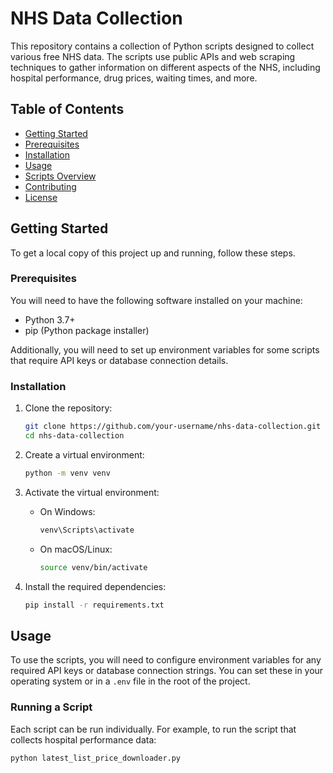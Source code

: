 # NHS Data Collection

This repository contains a collection of Python scripts designed to collect various free NHS data. The scripts use public APIs and web scraping techniques to gather information on different aspects of the NHS, including hospital performance, drug prices, waiting times, and more.

## Table of Contents

- [Getting Started](#getting-started)
- [Prerequisites](#prerequisites)
- [Installation](#installation)
- [Usage](#usage)
- [Scripts Overview](#scripts-overview)
- [Contributing](#contributing)
- [License](#license)

## Getting Started

To get a local copy of this project up and running, follow these steps.

### Prerequisites

You will need to have the following software installed on your machine:

- Python 3.7+
- pip (Python package installer)

Additionally, you will need to set up environment variables for some scripts that require API keys or database connection details.

### Installation

1. Clone the repository:

    ```bash
    git clone https://github.com/your-username/nhs-data-collection.git
    cd nhs-data-collection
    ```

2. Create a virtual environment:

    ```bash
    python -m venv venv
    ```

3. Activate the virtual environment:

    - On Windows:

      ```bash
      venv\Scripts\activate
      ```

    - On macOS/Linux:

      ```bash
      source venv/bin/activate
      ```

4. Install the required dependencies:

    ```bash
    pip install -r requirements.txt
    ```

## Usage

To use the scripts, you will need to configure environment variables for any required API keys or database connection strings. You can set these in your operating system or in a `.env` file in the root of the project.

### Running a Script

Each script can be run individually. For example, to run the script that collects hospital performance data:

```bash
python latest_list_price_downloader.py
